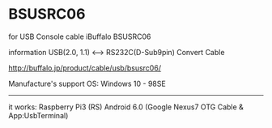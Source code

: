 # BSUSRC06
for USB Console cable iBuffalo BSUSRC06

information
USB(2.0, 1.1) <--> RS232C(D-Sub9pin) Convert Cable

http://buffalo.jp/product/cable/usb/bsusrc06/

Manufacture's support OS: Windows 10 - 98SE

----
it works:
  Raspberry Pi3 (RS)
  Android 6.0 (Google Nexus7 OTG Cable & App:UsbTerminal)
  
